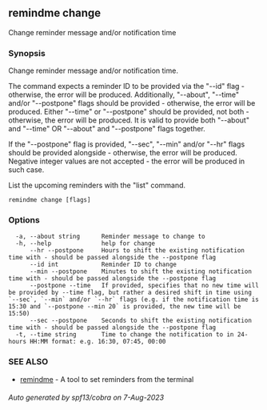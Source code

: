 ## remindme change

Change reminder message and/or notification time

### Synopsis

Change reminder message and/or notification time.

The command expects a reminder ID to be provided via the "--id" flag - otherwise, the error will be produced.
Additionally, "--about", "--time" and/or "--postpone" flags should be provided - otherwise, the error will be produced.
Either "--time" or "--postpone" should be provided, not both - otherwise, the error will be produced.
It is valid to provide both "--about" and "--time" OR "--about" and "--postpone" flags together.

If the "--postpone" flag is provided, "--sec", "--min" and/or "--hr" flags should be provided alongside - otherwise, the error will be produced.
Negative integer values are not accepted - the error will be produced in such case.

List the upcoming reminders with the "list" command.

```
remindme change [flags]
```

### Options

```
  -a, --about string      Reminder message to change to
  -h, --help              help for change
      --hr --postpone     Hours to shift the existing notification time with - should be passed alongside the --postpone flag
      --id int            Reminder ID to change
      --min --postpone    Minutes to shift the existing notification time with - should be passed alongside the --postpone flag
      --postpone --time   If provided, specifies that no new time will be provided by --time flag, but rather a desired shift in time using `--sec`, `--min` and/or `--hr` flags (e.g. if the notification time is 15:30 and `--postpone --min 20` is provided, the new time will be 15:50)
      --sec --postpone    Seconds to shift the existing notification time with - should be passed alongside the --postpone flag
  -t, --time string       Time to change the notification to in 24-hours HH:MM format: e.g. 16:30, 07:45, 00:00
```

### SEE ALSO

* [remindme](remindme.md)	 - A tool to set reminders from the terminal

###### Auto generated by spf13/cobra on 7-Aug-2023
